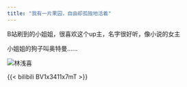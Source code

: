 ```yaml
---
title: "我有一片果园，自由却孤独地活着"
---
```


B站刷到的小姐姐，很喜欢这个up主，名字很好听，像小说的女主

小姐姐的狗子叫奥特曼......

![林浅喜](https://oldbig9.github.io/hugo-blog/images/linqianxi.jpg)

{{< bilibili BV1x3411x7mT >}}
